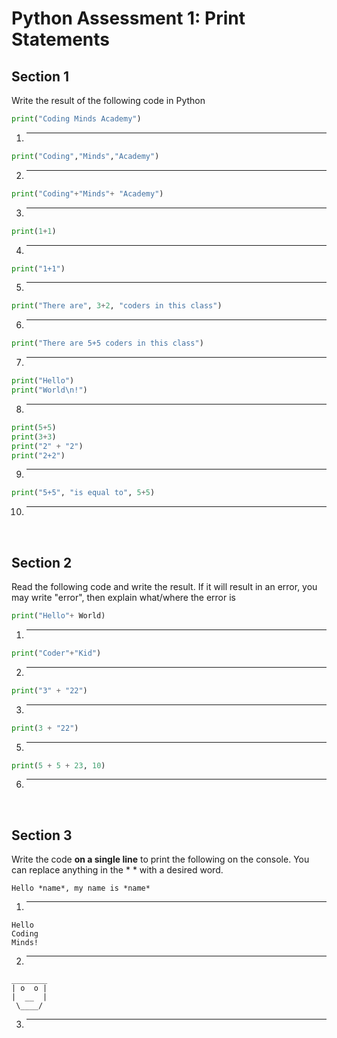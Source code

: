 # Python Assessment 1: Print Statements

## Section 1
Write the result of the following code in Python


~~~python
print("Coding Minds Academy")
~~~
1. ______

~~~python
print("Coding","Minds","Academy")
~~~
2. ______

~~~python
print("Coding"+"Minds"+ "Academy")
~~~
3. ______

~~~python
print(1+1)
~~~
4. ______

~~~python
print("1+1")
~~~
5. ______

~~~python
print("There are", 3+2, "coders in this class")
~~~
6. ______

~~~python
print("There are 5+5 coders in this class")
~~~
7. ______

~~~python
print("Hello")
print("World\n!")
~~~
8. ______

~~~python
print(5+5)
print(3+3)
print("2" + "2")
print("2+2")
~~~
9. ______

~~~python
print("5+5", "is equal to", 5+5)
~~~
10. ______


<br/>

## Section 2
Read the following code and write the result. If it will result in an error, you may write "error", then explain what/where the error is


~~~python
print("Hello"+ World)
~~~
1. ______

~~~python
print("Coder"+"Kid")
~~~
2. ______

~~~python
print("3" + "22")
~~~
3. ______

~~~python
print(3 + "22")
~~~
5. ______

~~~python
print(5 + 5 + 23, 10)
~~~
6. ______


<br/>


## Section 3
Write the code **on a single line** to print the following on the console. You can replace anything in the * * with a desired word.


~~~console
Hello *name*, my name is *name*
~~~
1. ______

~~~console
Hello
Coding
Minds!
~~~
2. ______

~~~console
________
| o  o |
|  __  |
 \____/
~~~
3. ______

